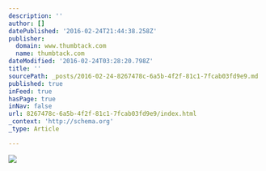 ```yaml
---
description: ''
author: []
datePublished: '2016-02-24T21:44:38.258Z'
publisher:
  domain: www.thumbtack.com
  name: thumbtack.com
dateModified: '2016-02-24T03:28:20.798Z'
title: ''
sourcePath: _posts/2016-02-24-8267478c-6a5b-4f2f-81c1-7fcab03fd9e9.md
published: true
inFeed: true
hasPage: true
inNav: false
url: 8267478c-6a5b-4f2f-81c1-7fcab03fd9e9/index.html
_context: 'http://schema.org'
_type: Article

---
```

![](https://static6.thumbtackstatic.com/pictures/9109/6bnm8bistf33lpr7n3ijru0fe9_580x380.jpg)